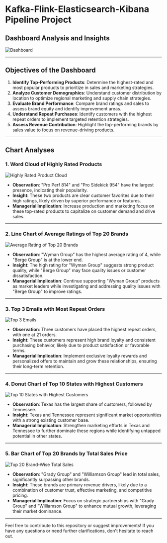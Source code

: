 # Kafka-Flink-Elasticsearch-Kibana Pipeline Project

## Dashboard Analysis and Insights

![Dashboard](https://github.com/user-attachments/assets/3926d8f8-388a-4d97-9a3c-e589cff2a057)

---

## Objectives of the Dashboard

1. **Identify Top-Performing Products**: Determine the highest-rated and most popular products to prioritize in sales and marketing strategies.
2. **Analyze Customer Demographics**: Understand customer distribution by location to optimize regional marketing and supply chain strategies.
3. **Evaluate Brand Performance**: Compare brand ratings and sales to assess brand equity and identify improvement areas.
4. **Understand Repeat Purchases**: Identify customers with the highest repeat orders to implement targeted retention strategies.
5. **Assess Revenue Contribution**: Highlight the top-performing brands by sales value to focus on revenue-driving products.

---

## Chart Analyses

### 1. Word Cloud of Highly Rated Products

![Highly Rated Product Cloud](https://github.com/user-attachments/assets/0b0d4f37-0a38-49f5-9cdb-7611b66e9f8a)

- **Observation**: "Pro Perf 814" and "Pro Sidekick 954" have the largest presence, indicating their popularity.
- **Insight**: These two products are clear customer favorites due to their high ratings, likely driven by superior performance or features.
- **Managerial Implication**: Increase production and marketing focus on these top-rated products to capitalize on customer demand and drive sales.

---

### 2. Line Chart of Average Ratings of Top 20 Brands

![Average Rating of Top 20 Brands](https://github.com/user-attachments/assets/6f7340ee-2585-4074-b677-8186778921aa)

- **Observation**: "Wyman Group" has the highest average rating of 4, while "Berge Group" is at the lower end.
- **Insight**: The high rating for "Wyman Group" suggests strong product quality, while "Berge Group" may face quality issues or customer dissatisfaction.
- **Managerial Implication**: Continue supporting "Wyman Group" products as market leaders while investigating and addressing quality issues with "Berge Group" to improve ratings.


---

### 3. Top 3 Emails with Most Repeat Orders

![Top 3 Emails](https://github.com/user-attachments/assets/15fe1e24-2891-4ce1-8527-ca5886a5786b)

- **Observation**: Three customers have placed the highest repeat orders, with one at 21 orders.
- **Insight**: These customers represent high brand loyalty and consistent purchasing behavior, likely due to product satisfaction or favorable terms.
- **Managerial Implication**: Implement exclusive loyalty rewards and personalized offers to maintain and grow these relationships, ensuring their long-term retention.


---

### 4. Donut Chart of Top 10 States with Highest Customers

![Top 10 States with Highest Customers](https://github.com/user-attachments/assets/398f49b2-2227-4e74-a3c4-9c3c5c14bb7a)

- **Observation**: Texas has the largest share of customers, followed by Tennessee.
- **Insight**: Texas and Tennessee represent significant market opportunities with a strong existing customer base.
- **Managerial Implication**: Strengthen marketing efforts in Texas and Tennessee to further dominate these regions while identifying untapped potential in other states.

---

### 5. Bar Chart of Top 20 Brands by Total Sales Price

![Top 20 Brand-Wise Total Sales](https://github.com/user-attachments/assets/e4003f37-0664-4d2c-95cd-8062aa03ce99)

- **Observation**: "Grady Group" and "Williamson Group" lead in total sales, significantly surpassing other brands.
- **Insight**: These brands are primary revenue drivers, likely due to a combination of customer trust, effective marketing, and competitive pricing.
- **Managerial Implication**: Focus on strategic partnerships with "Grady Group" and "Williamson Group" to enhance mutual growth, leveraging their market dominance.

---

Feel free to contribute to this repository or suggest improvements! If you have any questions or need further clarifications, don't hesitate to reach out.
